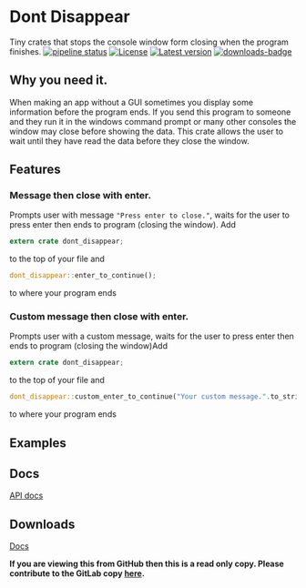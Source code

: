 # Dont Disappear
Tiny crates that stops the console window form closing when the program finishes.
[![pipeline status](https://gitlab.com/efunb/dont_disappear/badges/master/pipeline.svg)](https://gitlab.com/efunb/noughts_and_crosses/commits/master)
[![License](https://img.shields.io/crates/l/dont_disappear.svg)](https://crates.io/crates/dont_disappear)
[![Latest version](https://img.shields.io/crates/v/dont_disappear.svg)](https://crates.io/crates/dont_disappear)
[![downloads-badge](https://img.shields.io/crates/d/dont_disappear.svg)](https://crates.io/crates/dont_disappear)

## Why you need it.

When making an app without a GUI sometimes you display some information before the program ends. If you send this program to someone and they run it in the windows command prompt or many other consoles the window may close before showing the data. This crate allows the user to wait until they have read the data before they close the window.

## Features

### Message then close with enter.
Prompts user with message `"Press enter to close."`, waits for the user to press enter then ends to program (closing the window).
Add
```rust
extern crate dont_disappear;
```
to the top of your file
and
```rust
dont_disappear::enter_to_continue();
```
to where your program ends

### Custom message then close with enter.
Prompts user with a custom message, waits for the user to press enter then ends to program (closing the window)Add
```rust
extern crate dont_disappear;
```
to the top of your file
and
```rust
dont_disappear::custom_enter_to_continue("Your custom message.".to_string());
```
to where your program ends

## Examples

## Docs

[API docs](https://docs.rs/dont_disappear/)

## Downloads

[Docs](https://gitlab.com/efunb/dont_disappear/-/jobs/artifacts/master/download?job=docs)


**If you are viewing this from GitHub then this is a read only copy. Please contribute to the GitLab copy [here](https://gitlab.com/efunb/dont_disappear).**

